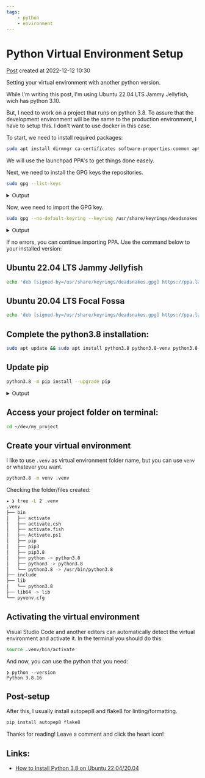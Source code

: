 ```yaml
---
tags:
    - python
    - environment    
---
```

# Python Virtual Environment Setup

[Post](https://dev.to/guionardo/python-virtual-environment-setup-4o44) created at 2022-12-12 10:30

Setting your virtual environment with another python version.

While I'm writing this post, I'm using Ubuntu 22.04 LTS Jammy Jellyfish, wich has python 3.10.

But, I need to work on a project that runs on python 3.8. To assure that the development environment will be the same to the production environment, I have to setup this. I don't want to use docker in this case.

To start, we need to install required packages:

```bash
sudo apt install dirmngr ca-certificates software-properties-common apt-transport-https -y
```

We will use the launchpad PPA's to get things done easely.

Next, we need to install the GPG keys the repositories.

```bash
sudo gpg --list-keys
```
<details><summary>Output</summary>
<pre><code>
gpg: directory '/root/.gnupg' created
gpg: keybox '/root/.gnupg/pubring.kbx' created
gpg: /root/.gnupg/trustdb.gpg: trustdb created
</code></pre>
</details>

Now, wee need to import the GPG key.

```bash
sudo gpg --no-default-keyring --keyring /usr/share/keyrings/deadsnakes.gpg --keyserver keyserver.ubuntu.com --recv-keys F23C5A6CF475977595C89F51BA6932366A755776
```
<details><summary>Output</summary>
<pre>
gpg: key BA6932366A755776: public key "Launchpad PPA for deadsnakes" imported
gpg: Total number processed: 1
gpg:               imported: 1
</pre>
</details>

If no errors, you can continue importing PPA. Use the command below to your installed version:

## Ubuntu 22.04 LTS Jammy Jellyfish

```bash
echo 'deb [signed-by=/usr/share/keyrings/deadsnakes.gpg] https://ppa.launchpadcontent.net/deadsnakes/ppa/ubuntu jammy main' | sudo tee -a /etc/apt/sources.list.d/python.list
```

## Ubuntu 20.04 LTS Focal Fossa

```bash
echo 'deb [signed-by=/usr/share/keyrings/deadsnakes.gpg] https://ppa.launchpadcontent.net/deadsnakes/ppa/ubuntu focal main' | sudo tee -a /etc/apt/sources.list.d/python.list
```

## Complete the python3.8 installation:

```bash
sudo apt update && sudo apt install python3.8 python3.8-venv python3.8-python3.8-distutils python3.8-dev python3.8-dbg
```

## Update pip

```bash
python3.8 -m pip install --upgrade pip
```

<details><summary>Output</summary>
<pre>
Defaulting to user installation because normal site-packages is not writeable
Requirement already satisfied: pip in /usr/lib/python3/dist-packages (22.0.2)
Collecting pip
    pip-22.3.1-py3-none-any.whl (2.1 MB)
     ━━━━━━━━━━━━━━━━━━━━━━━━━━━━━━━━━━━━━━━━ 2.1/2.1 MB 2.5 MB/s eta 0:00:00
Installing collected packages: pip
Successfully installed pip-22.3.1
</pre>
</details>

## Access your project folder on terminal:

```bash
cd ~/dev/my_project
```

## Create your virtual environment

I like to use `.venv` as virtual environment folder name, but you can use `venv` or whatever you want.

```bash
python3.8 -m venv .venv
```

Checking the folder/files created:

```bash
✦ ❯ tree -L 2 .venv
.venv
├── bin
│   ├── activate
│   ├── activate.csh
│   ├── activate.fish
│   ├── Activate.ps1
│   ├── pip
│   ├── pip3
│   ├── pip3.8
│   ├── python -> python3.8
│   ├── python3 -> python3.8
│   └── python3.8 -> /usr/bin/python3.8
├── include
├── lib
│   └── python3.8
├── lib64 -> lib
└── pyvenv.cfg
```

## Activating the virtual environment

Visual Studio Code and another editors can automatically detect the virtual environment and activate it. In the terminal you should do this:

```bash
source .venv/bin/activate
```

And now, you can use the python that you need:

```
❯ python --version
Python 3.8.16
```

## Post-setup

After this, I usually install autopep8 and flake8 for linting/formatting.

```bash
pip install autopep8 flake8
```


Thanks for reading! Leave a comment and click the heart icon!


## Links:

* [How to Install Python 3.8 on Ubuntu 22.04/20.04](https://www.linuxcapable.com/install-python-3-8-on-ubuntu-linux)
